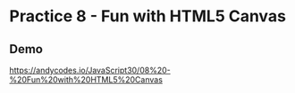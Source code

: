 # Practice 8 - Fun with HTML5 Canvas

## Demo
https://andycodes.io/JavaScript30/08%20-%20Fun%20with%20HTML5%20Canvas
